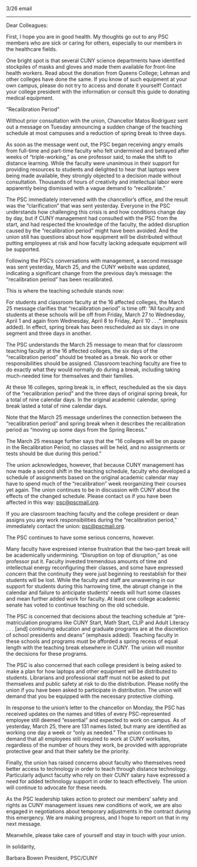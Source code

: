 3/26 email

----

Dear Colleagues:

First, I hope you are in good health. My thoughts go out to any PSC members who are sick or caring for others, especially to our members in the healthcare fields.

One bright spot is that several CUNY science departments have identified stockpiles of masks and gloves and made them available for front-line health workers. Read about the donation from Queens College; Lehman and other colleges have done the same. If you know of such equipment at your own campus, please do not try to access and donate it yourself! Contact your college president with the information or consult this guide to donating medical equipment.

“Recalibration Period”

Without prior consultation with the union, Chancellor Matos Rodríguez sent out a message on Tuesday announcing a sudden change of the teaching schedule at most campuses and a reduction of spring break to three days.

As soon as the message went out, the PSC began receiving angry emails from full-time and part-time faculty who felt undermined and betrayed after weeks of “triple-working,” as one professor said, to make the shift to distance learning. While the faculty were unanimous in their support for providing resources to students and delighted to hear that laptops were being made available, they strongly objected to a decision made without consultation. Thousands of hours of creativity and intellectual labor were apparently being dismissed with a vague demand to “recalibrate.”

The PSC immediately intervened with the chancellor’s office, and the result was the “clarification” that was sent yesterday. Everyone in the PSC understands how challenging this crisis is and how conditions change day by day, but if CUNY management had consulted with the PSC from the start, and had respected the knowledge of the faculty, the added disruption caused by the “recalibration period” might have been avoided. And the union still has questions about how equipment will be distributed without putting employees at risk and how faculty lacking adequate equipment will be supported.

Following the PSC’s conversations with management, a second message was sent yesterday, March 25, and the CUNY website was updated, indicating a significant change from the previous day’s message: the “recalibration period” has been recalibrated.

This is where the teaching schedule stands now:

For students and classroom faculty at the 16 affected colleges, the March 25 message clarifies that “recalibration period” is time off: “All faculty and students at these schools will be off from Friday, March 27 to Wednesday, April 1 and again from Wednesday, April 8 to Friday, April 10 . . .” (emphasis added). In effect, spring break has been rescheduled as six days in one segment and three days in another.

The PSC understands the March 25 message to mean that for classroom teaching faculty at the 16 affected colleges, the six days of the “recalibration period” should be treated as a break. No work or other responsibilities should be assigned. Classroom teaching faculty are free to do exactly what they would normally do during a break, including taking much-needed time for themselves and their families.

At these 16 colleges, spring break is, in effect, rescheduled as the six days of the “recalibration period” and the three days of original spring break, for a total of nine calendar days. In the original academic calendar, spring break lasted a total of nine calendar days.

Note that the March 25 message underlines the connection between the “recalibration period” and spring break when it describes the recalibration period as “moving up some days from the Spring Recess.”

The March 25 message further says that the “16 colleges will be on pause in the Recalibration Period, no classes will be held, and no assignments or tests should be due during this period.”

The union acknowledges, however, that because CUNY management has now made a second shift in the teaching schedule, faculty who developed a schedule of assignments based on the original academic calendar may have to spend much of the “recalibration” week reorganizing their courses yet again. The union continues to be in discussion with CUNY about the effects of the changed schedule. Please contact us if you have been affected in this way: psc@pscmail.org.

If you are classroom teaching faculty and the college president or dean assigns you any work responsibilities during the “recalibration period,” immediately contact the union: psc@pscmail.org.

The PSC continues to have some serious concerns, however.

Many faculty have expressed intense frustration that the two-part break will be academically undermining. “Disruption on top of disruption,” as one professor put it. Faculty invested tremendous amounts of time and intellectual energy reconfiguring their classes, and some have expressed concern that the continuity they were just beginning to reestablish for their students will be lost. While the faculty and staff are unwavering in our support for students during this harrowing time, the abrupt change in the calendar and failure to anticipate students’ needs will hurt some classes and mean further added work for faculty. At least one college academic senate has voted to continue teaching on the old schedule.

The PSC is concerned that decisions about the teaching schedule at “pre-matriculation programs like CUNY Start, Math Start, CLIP and Adult Literacy . . . [and] continuing education and graduate programs are at the discretion of school presidents and deans” (emphasis added). Teaching faculty in these schools and programs must be afforded a spring recess of equal length with the teaching break elsewhere in CUNY. The union will monitor the decisions for these programs.

The PSC is also concerned that each college president is being asked to make a plan for how laptops and other equipment will be distributed to students. Librarians and professional staff must not be asked to put themselves and public safety at risk to do the distribution. Please notify the union if you have been asked to participate in distribution. The union will demand that you be equipped with the necessary protective clothing.

In response to the union’s letter to the chancellor on Monday, the PSC has received updates on the names and titles of every PSC-represented employee still deemed “essential” and expected to work on campus. As of yesterday, March 25, there are 131 names listed, but many are identified as working one day a week or “only as needed.” The union continues to demand that all employees still required to work at CUNY worksites, regardless of the number of hours they work, be provided with appropriate protective gear and that their safety be the priority.

Finally, the union has raised concerns about faculty who themselves need better access to technology in order to teach through distance technology. Particularly adjunct faculty who rely on their CUNY salary have expressed a need for added technology support in order to teach effectively. The union will continue to advocate for these needs.

As the PSC leadership takes action to protect our members’ safety and rights as CUNY management issues new conditions of work, we are also engaged in negotiations about temporary adjustments in the contract during this emergency. We are making progress, and I hope to report on that in my next message.

Meanwhile, please take care of yourself and stay in touch with your union.

In solidarity,

Barbara Bowen
President, PSC/CUNY
